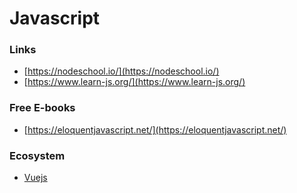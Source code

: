 # Javascript

### Links

- [https://nodeschool.io/](https://nodeschool.io/)
- [https://www.learn-js.org/](https://www.learn-js.org/)

### Free E-books

- [https://eloquentjavascript.net/](https://eloquentjavascript.net/)

### Ecosystem

- [Vuejs](https://vuejs.org/)
